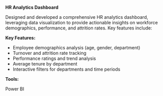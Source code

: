 **HR Analytics Dashboard**

Designed and developed a comprehensive HR analytics dashboard, leveraging data visualization to provide actionable insights on workforce demographics, performance, and attrition rates. Key features include:

**Key Features:**
- Employee demographics analysis (age, gender, department)
- Turnover and attrition rate tracking
- Performance ratings and trend analysis
- Average tenure by department
- Interactive filters for departments and time periods

**Tools:**

Power BI
